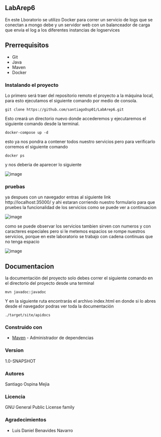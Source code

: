 ## LabArep6
En este Lboratorio se utilizo Docker para correr un servicio de logs que se conectan a mongo debe y un servidor web con un balanceador de carga que envia el log a los diferentes instancias de logservices

## Prerrequisitos
* Git
* Java
* Maven
* Docker

### Instalando el proyecto

Lo primero será traer del repositorio remoto el proyecto a la máquina local, para esto ejecutamos el siguiente comando por medio de consola.

```
git clone https://github.com/santiagoOsp01/LabArep6.git
```
Esto creará un directorio nuevo donde accederemos y ejecutaremos el siguiente comando desde la terminal.

```
docker-compose up -d
```
esto ya nos pondra a contener todos nuestro servicios pero para verificarlo corremos el siguiente comando

```
docker ps
```
y nos deberia de aparecer lo siguiente

![image](https://github.com/santiagoOsp01/LabArep6/assets/111186366/33560003-ee6b-4c03-82ba-76783fc81243)

### pruebas
ya despues con un navegador entras al siguiente link http://localhost:35000/ y ahi estaran corriendo nuestro formulario para
que pruebes la funcionalidad de los servicios como se puede ver a continuacion

![image](https://github.com/santiagoOsp01/LabArep6/assets/111186366/2feddafe-cbfe-44d2-a828-6bbda2edd203)

como se puede observar los servicios tambien sirven con numeros y con caracteres especiales pero si le metemos espacios se rompe nuestros servicios, porque en este laboratorio se trabajo con cadena continuas que no tenga espacio

![image](https://github.com/santiagoOsp01/LabArep6/assets/111186366/e6a62c8d-553d-4767-8640-8b5c04d964db)

## Documentacion

la documentación del proyecto solo debes correr el siguiente comando en el directorio del proyecto desde una terminal

```
mvn javadoc:javadoc
```

Y en la siguiente ruta encontrarás el archivo index.html en donde si lo abres desde el navegador podras ver toda la documentación

```
./target/site/apidocs
```

### Construido con

* [Maven](https://maven.apache.org/) - Administrador de dependencias

### Version

1.0-SNAPSHOT

### Autores
Santiago Ospina Mejia

### Licencia

GNU General Public License family

### Agradecimientos

* Luis Daniel Benavides Navarro



